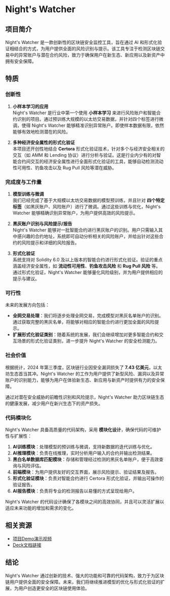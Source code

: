 # Night's Watcher

## 项目简介

Night's Watcher 是一款创新性的区块链安全监控工具，旨在通过 AI 和形式化验证相结合的方式，为用户提供全面的风险识别与提示。该工具专注于检测区块链交易中的异常账户与潜在合约风险，致力于确保用户在新生态、新应用以及新资产中拥有安全保障。

## 特质

### 创新性

1. **小样本学习的应用**  
   Night's Watcher 是行业中第一个使用 **小样本学习** 来进行风险账户和智能合约识别的项目。通过预训练大规模的以太坊交易数据，并针对四个标签进行微调，使得 Night's Watcher 能够精准识别异常账户。即使样本数据有限，依然能够有效地检测潜在的风险。

2. **多种经济安全属性的形式化验证**  
   本项目还开创性地结合 **Certora** 形式化验证技术，针对多个与经济安全相关的交互（如 AMM 和 Lending 协议）进行分析与验证。这是行业内少有的对智能合约间交互的经济安全属性进行全面形式化验证的工具，能够自动检测流动性可用性、钓鱼攻击以及 Rug Pull 风险等潜在威胁。

### 完成度与工作量

1. **模型训练与微调**  
   我们已经完成了基于大规模以太坊交易数据的模型预训练，并且针对 **四个特定标签**（如黑灰账户、风险账户）进行了微调。通过这些训练与优化，Night's Watcher 能够精确识别异常账户，为用户提供高效的风险提示。

2. **黑灰账户识别与风险提示/报告**  
   Night's Watcher 能够对一批智能合约进行黑灰账户的识别。用户只需输入其中感兴趣的合约地址，系统即可自动分析相关的风险账户，并给出针对这些合约的风险提示和详细的风险报告。

3. **形式化验证**  
   系统支持对 Solidity 6.0 及以上版本的智能合约进行形式化验证。验证的重点涵盖经济安全属性，如 **流动性可用性**、**钓鱼攻击风险** 和 **Rug Pull 风险** 等。通过形式化验证，Night's Watcher 能够量化风险级别，并为用户提供相应的提示与建议。

### 可行性

未来的发展方向包括：

- **全网交易处理**：我们将逐步处理全网交易，完成模型对黑灰名单账户的识别。通过获取完整的黑灰名单，将能够对相应的智能合约进行更加全面的风险提示。
- **扩展形式化验证类别**：随着系统的发展，我们会继续增加对更多智能合约和交互场景的形式化验证类别，进一步提升 Night's Watcher 的安全检测能力。

### 社会价值

根据统计，2024 年第三季度，区块链行业因安全漏洞损失了 **7.43 亿美元**，以太坊生态首当其冲。Night's Watcher 的工作为用户提供了新型风险、漏洞以及异常账户的识别能力，能够为用户在体验新生态、新应用与新资产时提供有力的安全保障。

通过对潜在安全威胁的前瞻性识别和风险提示，Night's Watcher 助力区块链生态的健康发展，减少用户在新兴生态下的资产损失。

### 代码模块化

Night's Watcher 具备高质量的代码架构，采用 **模块化设计**，确保代码的可维护性与扩展性：

1. **AI训练模块**：处理模型的预训练与微调，支持新数据的迭代训练与优化。
2. **AI推理模块**：负责在线推理，实时分析用户输入的合约并输出检测结果。
3. **黑白名单数据库匹配模块**：存储和管理经过检测的黑灰名单账户，便于高效查询与风险评估。
4. **前端模块**：为用户提供友好的交互界面，展示风险提示、验证结果及报告。
5. **形式化验证模块**：负责对智能合约进行 Certora 形式化验证，并输出可操作的验证报告。
6. **AI报告模块**：负责将专业的检测报告以易懂的方式呈现给用户。

Night's Watcher 的代码设计确保了各模块之间的高效协同，并且可以灵活扩展以适应未来功能的增加和需求的变化。

## 相关资源

- [项目Demo演示视频](https://youtu.be/5TiWl-mb92c)
- [Deck文档链接](https://gamma.app/docs/Nights-Watcher--ibfd3i7w5v71nv8)

## 结论

Night's Watcher 通过创新的技术、强大的功能和可靠的代码架构，致力于为区块链用户提供全面的安全保障。未来，我们将继续推进模型的优化与形式化验证的扩展，为用户创造更安全的区块链使用体验。

